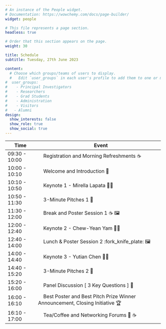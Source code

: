 ```yaml
---
# An instance of the People widget.
# Documentation: https://wowchemy.com/docs/page-builder/
widget: people

# This file represents a page section.
headless: true

# Order that this section appears on the page.
weight: 30

title: Schedule
subtitle: Tuesday, 27th June 2023

content:
  # Choose which groups/teams of users to display.
  #   Edit `user_groups` in each user's profile to add them to one or more of these groups.
#  user_groups:
#    - Principal Investigators
#    - Researchers
#    - Grad Students
#    - Administration
#    - Visitors
#   - Alumni
design:
  show_interests: false
  show_role: true
  show_social: true
---
```


<center>

| Time         | &nbsp;&nbsp;&nbsp;&nbsp;Event                                                                             |
|--------------|-----------------------------------------------------------------------------------|
| 09:30 - 10:00 | &nbsp;&nbsp;&nbsp;&nbsp;Registration and Morning Refreshments :coffee:                                    |
| 10:00 - 10:10 | &nbsp;&nbsp;&nbsp;&nbsp;Welcome and Introduction :microphone:                                             |
| 10:10 - 10:50 | &nbsp;&nbsp;&nbsp;&nbsp;Keynote 1 - Mirella Lapata :woman_office_worker:                                  |
| 10:50 - 11:30 | &nbsp;&nbsp;&nbsp;&nbsp;3-Minute Pitches 1 :mega:                                                         |
| 11:30 - 12:00 | &nbsp;&nbsp;&nbsp;&nbsp;Break and Poster Session 1 :coffee: :framed_picture:                              |
| 12:00 - 12:40 | &nbsp;&nbsp;&nbsp;&nbsp;Keynote 2 - Chew-Yean Yam :woman_office_worker:                                   |
| 12:40 - 14:00 | &nbsp;&nbsp;&nbsp;&nbsp;Lunch & Poster Session 2 :fork_knife_plate: :framed_picture:                      |
| 14:00 - 14:40 | &nbsp;&nbsp;&nbsp;&nbsp;Keynote 3 - Yutian Chen :man_office_worker:                                       |
| 14:40 - 15:20 | &nbsp;&nbsp;&nbsp;&nbsp;3-Minute Pitches 2 :mega:                                                         |
| 15:20 - 16:00 | &nbsp;&nbsp;&nbsp;&nbsp;Panel Discussion [ 3 Key Questions ] :speech_balloon:                             |
| 16:00 - 16:10 | &nbsp;&nbsp;&nbsp;&nbsp;Best Poster and Best Pitch Prize Winner Announcement, Closing Initiative :trophy: |
| 16:10 - 17:00 | &nbsp;&nbsp;&nbsp;&nbsp;Tea/Coffee and Networking Forums :tea: :coffee:                                   |

</center>
